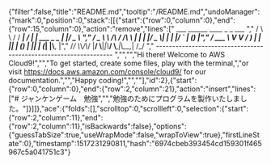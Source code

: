 {"filter":false,"title":"README.md","tooltip":"/README.md","undoManager":{"mark":0,"position":0,"stack":[[{"start":{"row":0,"column":0},"end":{"row":15,"column":0},"action":"remove","lines":["         ___        ______     ____ _                 _  ___  ","        / \\ \\      / / ___|   / ___| | ___  _   _  __| |/ _ \\ ","       / _ \\ \\ /\\ / /\\___ \\  | |   | |/ _ \\| | | |/ _` | (_) |","      / ___ \\ V  V /  ___) | | |___| | (_) | |_| | (_| |\\__, |","     /_/   \\_\\_/\\_/  |____/   \\____|_|\\___/ \\__,_|\\__,_|  /_/ "," ----------------------------------------------------------------- ","","","Hi there! Welcome to AWS Cloud9!","","To get started, create some files, play with the terminal,","or visit https://docs.aws.amazon.com/console/cloud9/ for our documentation.","","Happy coding!","",""],"id":2},{"start":{"row":0,"column":0},"end":{"row":2,"column":21},"action":"insert","lines":["# ジャンケンゲーム　勉強","","勉強のためにプログラムを製作いたしました。"]}]]},"ace":{"folds":[],"scrolltop":0,"scrollleft":0,"selection":{"start":{"row":2,"column":11},"end":{"row":2,"column":11},"isBackwards":false},"options":{"guessTabSize":true,"useWrapMode":false,"wrapToView":true},"firstLineState":0},"timestamp":1517231290811,"hash":"6974cbeb393454cd159301f465967c5a041751c3"}
